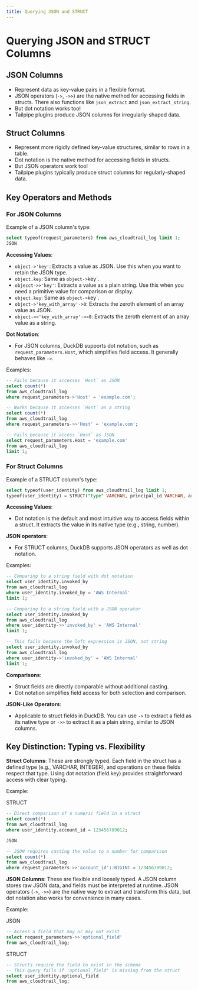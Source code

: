 ```yaml
---
title: Querying JSON and STRUCT
---
```


# Querying JSON and STRUCT Columns

## JSON Columns
- Represent data as key-value pairs in a flexible format.
- JSON operators (`->`, `->>`) are the native method for accessing fields in structs. There also functions like `json_extract` and `json_extract_string`.
- But dot notation works too!
- Tailpipe plugins produce JSON columns for irregularly-shaped data.

## Struct Columns
- Represent more rigidly defined key-value structures, similar to rows in a table.
- Dot notation is the native method for accessing fields in structs.
- But JSON operators work too!
- Tailpipe plugins typically produce struct columns for regularly-shaped data.

## Key Operators and Methods

### For JSON Columns

Example of a JSON column's type:
```sql
select typeof(request_parameters) from aws_cloudtrail_log limit 1;
JSON
```

**Accessing Values**:
- `object->'key'`: Extracts a value as JSON. Use this when you want to retain the JSON type.
- `object.key`: Same as `object->`key`.
- `objecct->>'key'`: Extracts a value as a plain string. Use this when you need a primitive value for comparison or display.
- `object.key`: Same as `object->`key`.
- `object->'key_with_array'->0`: Extracts the zeroth element of an array value as JSON.
- `object->>'key_with_array'->>0`: Extracts the zeroth element of an array value as a string.

**Dot Notation**:
- For JSON columns, DuckDB supports dot notation, such as `request_parameters.Host`, which simplifies field access. It generally behaves like `->`.

Examples:
```sql
-- Fails because it accesses `Host` as JSON
select count(*)
from aws_cloudtrail_log
where request_parameters->'Host' = 'example.com';

-- Works because it accesses `Host` as a string
select count(*)
from aws_cloudtrail_log
where request_parameters->>'Host' = 'example.com';

-- Fails because it access `Host` as JSON
select request_parameters.Host = 'example.com'
from aws_cloudtrail_log
limit 1;
```

### For Struct Columns

Example of a STRUCT column's type:
```sql
select typeof(user_identity) from aws_cloudtrail_log limit 1;
typeof(user_identity) = STRUCT("type" VARCHAR, principal_id VARCHAR, arn VARCHAR, account_id VARCHAR, access_key_id VARCHAR, user_name VARCHAR, session_context STRUCT(attributes STRUCT(mfa_authenticated VARCHAR, creation_date BIGINT), 
```

**Accessing Values**:
- Dot notation is the default and most intuitive way to access fields within a struct. It extracts the value in its native type (e.g., string, number).

**JSON operators**:
- For STRUCT columns, DuckDB supports JSON operators as well as dot notation.

Examples:
```sql
-- Comparing to a string field with dot notation
select user_identity.invoked_by
from aws_cloudtrail_log
where user_identity.invoked_by = 'AWS Internal'
limit 1;

-- Comparing to a string field with a JSON operator
select user_identity.invoked_by
from aws_cloudtrail_log
where user_identity->>'invoked_by' = 'AWS Internal'
limit 1;

-- This fails because the left expression is JSON, not string
select user_identity.invoked_by
from aws_cloudtrail_log
where user_identity->'invoked_by' = 'AWS Internal'
limit 1;
```

**Comparisons**:
- Struct fields are directly comparable without additional casting.
- Dot notation simplifies field access for both selection and comparison.

**JSON-Like Operators**:
- Applicable to struct fields in DuckDB. You can use `->` to extract a field as its native type or `->>` to extract it as a plain string, similar to JSON columns.

## Key Distinction: Typing vs. Flexibility

**Struct Columns**: These are strongly typed. Each field in the struct has a defined type (e.g., VARCHAR, INTEGER), and operations on these fields respect that type. Using dot notation (field.key) provides straightforward access with clear typing.

Example:

STRUCT

```sql
-- Direct comparison of a numeric field in a struct
select count(*)
from aws_cloudtrail_log
where user_identity.account_id = 123456789012;

JSON

-- JSON requires casting the value to a number for comparison
select count(*)
from aws_cloudtrail_log
where request_parameters->>'account_id'::BIGINT = 123456789012;
```

**JSON Columns**: These are flexible and loosely typed. A JSON column stores raw JSON data, and fields must be interpreted at runtime. JSON operators (`->`, `->>`) are the native way to extract and transform this data, but dot notation also works for convenience in many cases.

Example:

JSON

```sql
-- Access a field that may or may not exist
select request_parameters->>'optional_field'
from aws_cloudtrail_log;
```

STRUCT

```sql
-- Structs require the field to exist in the schema
-- This query fails if 'optional_field' is missing from the struct
select user_identity.optional_field
from aws_cloudtrail_log;
```


